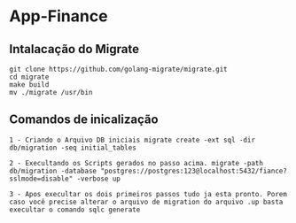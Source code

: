 # App-Finance

## Intalacação do Migrate 
    git clone https://github.com/golang-migrate/migrate.git
    cd migrate
    make build
    mv ./migrate /usr/bin
## Comandos de inicalização
    1 - Criando o Arquivo DB iniciais migrate create -ext sql -dir db/migration -seq initial_tables
    
    2 - Execultando os Scripts gerados no passo acima. migrate -path db/migration -database "postgres://postgres:123@localhost:5432/fiance?sslmode=disable" -verbose up
    
    3 - Apos execultar os dois primeiros passos tudo ja esta pronto. Porem caso você precise alterar o arquivo de migration do arquivo .up basta execultar o comando sqlc generate